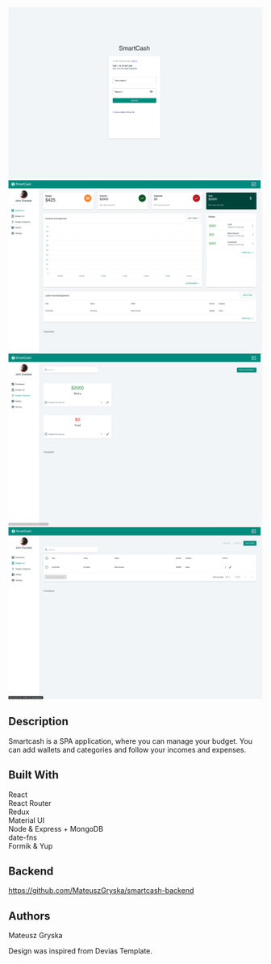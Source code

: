 ![login view](/screenshot4.png)
![dashboard view](/screenshot1.png)
![categories view](/screenshot2.png)
![incomes and expenses view](/screenshot3.png)


## Description

Smartcash is a SPA application, where you can manage your budget. You can add wallets and categories and follow your incomes and expenses.

## Built With
React <br />
React Router <br />
Redux <br />
Material UI <br />
Node & Express + MongoDB <br />
date-fns <br />
Formik & Yup <br />

## Backend
https://github.com/MateuszGryska/smartcash-backend

## Authors
Mateusz Gryska

Design was inspired from Devias Template.
